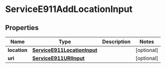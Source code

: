 

# ServiceE911AddLocationInput


## Properties

| Name | Type | Description | Notes |
|------------ | ------------- | ------------- | -------------|
|**location** | [**ServiceE911LocationInput**](ServiceE911LocationInput.md) |  |  [optional] |
|**uri** | [**ServiceE911URIInput**](ServiceE911URIInput.md) |  |  [optional] |



